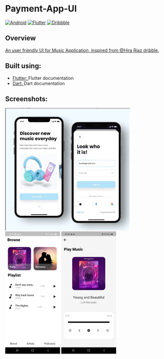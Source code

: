 # Payment-App-UI
[![Android](https://img.shields.io/badge/Android-3DDC84?style=for-the-badge&logo=android&logoColor=white)]()
[![Flutter](https://img.shields.io/badge/Flutter-%2302569B.svg?style=for-the-badge&logo=Flutter&logoColor=white)](https://github.com/Pranavchiku/OCR_Application)
[![Dribbble](https://img.shields.io/badge/Dribbble-EA4C89?style=for-the-badge&logo=dribbble&logoColor=white)](https://dribbble.com/shots/14210557-Finance-Mobile-Application-UX-UI-Design)
## Overview
[An user friendly UI for Music Application, inspired from @Hira Riaz dribble.](https://dribbble.com/shots/14210557-Finance-Mobile-Application-UX-UI-Design)
## Built using:
- [Flutter: ](https://flutter.dev/docs/get-started/codelab) Flutter documentation
- [Dart: ](https://dart.dev/) Dart documentation
## Screenshots:
<p float="left">
<img src = "https://github.com/Pranavchiku/Music_App_UI/blob/main/App%20Images/App%20.png" width="400" height="392">
<img src = "https://github.com/Pranavchiku/Music_App_UI/blob/main/App%20Images/Main%20Page.jpg" width="176" height="392">
<img src = "https://github.com/Pranavchiku/Music_App_UI/blob/main/App%20Images/Music%20Playing%20Page.jpg" width="176" height="392">
</p>
<p float="left">
